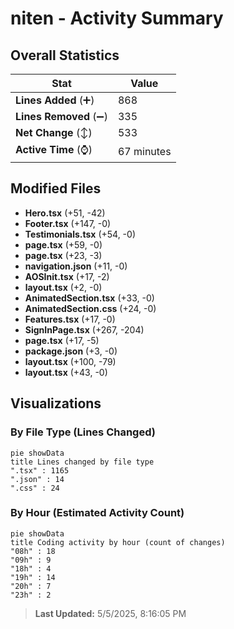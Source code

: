 # niten - Activity Summary 

## Overall Statistics

| Stat                   | Value                                                             |
| ---------------------- | ----------------------------------------------------------------- |
| **Lines Added** (➕)   | 868                                          |
| **Lines Removed** (➖) | 335                                        |
| **Net Change** (↕)    | 533                |
| **Active Time** (⌚)   | 67 minutes |


## Modified Files
- **Hero.tsx** (+51, -42)
- **Footer.tsx** (+147, -0)
- **Testimonials.tsx** (+54, -0)
- **page.tsx** (+59, -0)
- **page.tsx** (+23, -3)
- **navigation.json** (+11, -0)
- **AOSInit.tsx** (+17, -2)
- **layout.tsx** (+2, -0)
- **AnimatedSection.tsx** (+33, -0)
- **AnimatedSection.css** (+24, -0)
- **Features.tsx** (+17, -0)
- **SignInPage.tsx** (+267, -204)
- **page.tsx** (+17, -5)
- **package.json** (+3, -0)
- **layout.tsx** (+100, -79)
- **layout.tsx** (+43, -0)

## Visualizations

### By File Type (Lines Changed)

```mermaid
pie showData
title Lines changed by file type
".tsx" : 1165
".json" : 14
".css" : 24
```

### By Hour (Estimated Activity Count)

```mermaid
pie showData
title Coding activity by hour (count of changes)
"08h" : 18
"09h" : 9
"18h" : 4
"19h" : 14
"20h" : 7
"23h" : 2
```


> **Last Updated:** 5/5/2025, 8:16:05 PM